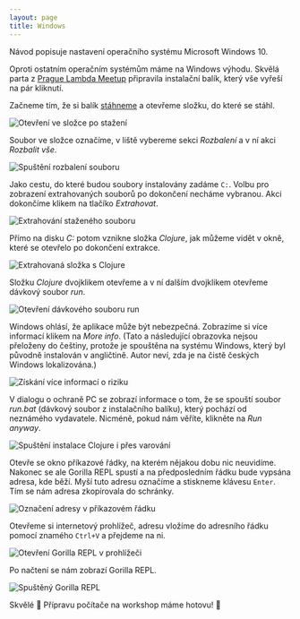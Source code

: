 ```yaml
---
layout: page
title: Windows
---
```

Návod popisuje nastavení operačního systému Microsoft Windows 10.

Oproti ostatním operačním systémům máme na Windows výhodu. Skvělá parta z [Prague Lambda Meetup](https://www.meetup.com/Lambda-Meetup-Group/) připravila instalační balík, který vše vyřeší na pár kliknutí.

Začneme tím, že si balík [stáhneme](https://leafclick.com/~katox/Programuju.zip) a otevřeme složku, do které se stáhl.

![Otevření ve složce po stažení](images/windows/open-package.png)

Soubor ve složce označíme, v liště vybereme sekci *Rozbalení* a v ní akci *Rozbalit vše*.

![Spuštění rozbalení souboru](images/windows/select-package.png)

Jako cestu, do které budou soubory instalovány zadáme `C:`. Volbu pro zobrazení extrahovaných souborů po dokončení necháme vybranou. Akci dokončíme klikem na tlačíko *Extrahovat*.

![Extrahování staženého souboru](images/windows/extract-package.png)

Přímo na disku *C:* potom vznikne složka *Clojure*, jak můžeme vidět v okně, které se otevřelo po dokončení extrakce.

![Extrahovaná složka s Clojure](images/windows/show-clojure.png)

Složku *Clojure* dvojklikem otevřeme a v ní dalším dvojklikem otevřeme dávkový soubor *run*.

![Otevření dávkového souboru run](images/windows/run-installation.png)

Windows ohlásí, že aplikace může být nebezpečná. Zobrazíme si více informací klikem na *More info*. (Tato a následující obrazovka nejsou přeloženy do češtiny, protože je spouštěna na systému Windows, který byl původně instalován v angličtině. Autor neví, zda je na čistě českých Windows lokalizována.)

![Získání více informací o riziku](images/windows/more-about-risk.png)

V dialogu o ochraně PC se zobrazí informace o tom, že se spouští soubor *run.bat* (dávkový soubor z instalačního balíku), který pochází od neznámého vydavatele. Nicméně, pokud nám věříte, klikněte na *Run anyway*.

![Spuštění instalace Clojure i přes varování](images/windows/run-anyway.png)

Otevře se okno příkazové řádky, na kterém nějakou dobu nic neuvidíme. Nakonec se ale Gorilla REPL spustí a na předposledním řádku bude vypsána adresa, kde běží. Myší tuto adresu označíme a stiskneme klávesu `Enter`. Tím se nám adresa zkopírovala do schránky.

![Označení adresy v příkazovém řádku](images/windows/select-url.png)

Otevřeme si internetový prohlížeč, adresu vložíme do adresního řádku pomocí znamého `Ctrl+V` a přejdeme na ni.

![Otevření Gorilla REPL v prohlížeči](images/windows/enter-url.png)

Po načtení se nám zobrazí Gorilla REPL.

![Spuštěný Gorilla REPL](images/windows/loaded-gorilla.png)

Skvělé 🙌 Přípravu počítače na workshop máme hotovu! 💪
